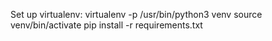Set up virtualenv:
virtualenv -p /usr/bin/python3 venv
source venv/bin/activate
pip install -r requirements.txt
